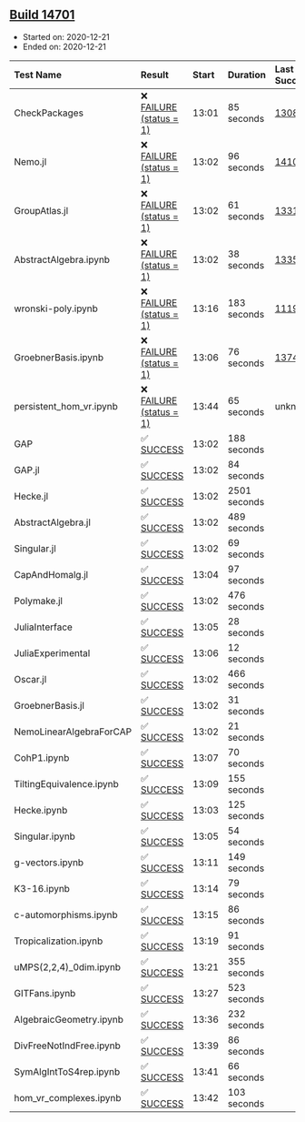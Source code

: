 ## [Build 14701](https://oscarci.mathematik.uni-kl.de/job/oscar/14701/)

* Started on: 2020-12-21
* Ended on: 2020-12-21

| Test Name    | Result | Start | Duration | Last Success | First Failure |
|:-------------|:-------|:------|:---------|:-------------|:--------------|
| CheckPackages | ❌ [FAILURE (status = 1)](https://oscarci.mathematik.uni-kl.de/job/oscar/14701/artifact/logs/build-14701/CheckPackages.log) | 13:01 | 85 seconds | [13085](https://oscarci.mathematik.uni-kl.de/job/oscar/13085/) | [13086](https://oscarci.mathematik.uni-kl.de/job/oscar/13086/) |
| Nemo.jl | ❌ [FAILURE (status = 1)](https://oscarci.mathematik.uni-kl.de/job/oscar/14701/artifact/logs/build-14701/Nemo.jl.log) | 13:02 | 96 seconds | [14101](https://oscarci.mathematik.uni-kl.de/job/oscar/14101/) | [14102](https://oscarci.mathematik.uni-kl.de/job/oscar/14102/) |
| GroupAtlas.jl | ❌ [FAILURE (status = 1)](https://oscarci.mathematik.uni-kl.de/job/oscar/14701/artifact/logs/build-14701/GroupAtlas.jl.log) | 13:02 | 61 seconds | [13311](https://oscarci.mathematik.uni-kl.de/job/oscar/13311/) | [13312](https://oscarci.mathematik.uni-kl.de/job/oscar/13312/) |
| AbstractAlgebra.ipynb | ❌ [FAILURE (status = 1)](https://oscarci.mathematik.uni-kl.de/job/oscar/14701/artifact/logs/build-14701/AbstractAlgebra.ipynb.log) | 13:02 | 38 seconds | [13355](https://oscarci.mathematik.uni-kl.de/job/oscar/13355/) | [13356](https://oscarci.mathematik.uni-kl.de/job/oscar/13356/) |
| wronski-poly.ipynb | ❌ [FAILURE (status = 1)](https://oscarci.mathematik.uni-kl.de/job/oscar/14701/artifact/logs/build-14701/wronski-poly.ipynb.log) | 13:16 | 183 seconds | [11192](https://oscarci.mathematik.uni-kl.de/job/oscar/11192/) | [11193](https://oscarci.mathematik.uni-kl.de/job/oscar/11193/) |
| GroebnerBasis.ipynb | ❌ [FAILURE (status = 1)](https://oscarci.mathematik.uni-kl.de/job/oscar/14701/artifact/logs/build-14701/GroebnerBasis.ipynb.log) | 13:06 | 76 seconds | [13748](https://oscarci.mathematik.uni-kl.de/job/oscar/13748/) | [13749](https://oscarci.mathematik.uni-kl.de/job/oscar/13749/) |
| persistent_hom_vr.ipynb | ❌ [FAILURE (status = 1)](https://oscarci.mathematik.uni-kl.de/job/oscar/14701/artifact/logs/build-14701/persistent_hom_vr.ipynb.log) | 13:44 | 65 seconds | unknown | unknown |
| GAP | ✅ [SUCCESS](https://oscarci.mathematik.uni-kl.de/job/oscar/14701/artifact/logs/build-14701/GAP.log) | 13:02 | 188 seconds |  |  |
| GAP.jl | ✅ [SUCCESS](https://oscarci.mathematik.uni-kl.de/job/oscar/14701/artifact/logs/build-14701/GAP.jl.log) | 13:02 | 84 seconds |  |  |
| Hecke.jl | ✅ [SUCCESS](https://oscarci.mathematik.uni-kl.de/job/oscar/14701/artifact/logs/build-14701/Hecke.jl.log) | 13:02 | 2501 seconds |  |  |
| AbstractAlgebra.jl | ✅ [SUCCESS](https://oscarci.mathematik.uni-kl.de/job/oscar/14701/artifact/logs/build-14701/AbstractAlgebra.jl.log) | 13:02 | 489 seconds |  |  |
| Singular.jl | ✅ [SUCCESS](https://oscarci.mathematik.uni-kl.de/job/oscar/14701/artifact/logs/build-14701/Singular.jl.log) | 13:02 | 69 seconds |  |  |
| CapAndHomalg.jl | ✅ [SUCCESS](https://oscarci.mathematik.uni-kl.de/job/oscar/14701/artifact/logs/build-14701/CapAndHomalg.jl.log) | 13:04 | 97 seconds |  |  |
| Polymake.jl | ✅ [SUCCESS](https://oscarci.mathematik.uni-kl.de/job/oscar/14701/artifact/logs/build-14701/Polymake.jl.log) | 13:02 | 476 seconds |  |  |
| JuliaInterface | ✅ [SUCCESS](https://oscarci.mathematik.uni-kl.de/job/oscar/14701/artifact/logs/build-14701/JuliaInterface.log) | 13:05 | 28 seconds |  |  |
| JuliaExperimental | ✅ [SUCCESS](https://oscarci.mathematik.uni-kl.de/job/oscar/14701/artifact/logs/build-14701/JuliaExperimental.log) | 13:06 | 12 seconds |  |  |
| Oscar.jl | ✅ [SUCCESS](https://oscarci.mathematik.uni-kl.de/job/oscar/14701/artifact/logs/build-14701/Oscar.jl.log) | 13:02 | 466 seconds |  |  |
| GroebnerBasis.jl | ✅ [SUCCESS](https://oscarci.mathematik.uni-kl.de/job/oscar/14701/artifact/logs/build-14701/GroebnerBasis.jl.log) | 13:02 | 31 seconds |  |  |
| NemoLinearAlgebraForCAP | ✅ [SUCCESS](https://oscarci.mathematik.uni-kl.de/job/oscar/14701/artifact/logs/build-14701/NemoLinearAlgebraForCAP.log) | 13:02 | 21 seconds |  |  |
| CohP1.ipynb | ✅ [SUCCESS](https://oscarci.mathematik.uni-kl.de/job/oscar/14701/artifact/logs/build-14701/CohP1.ipynb.log) | 13:07 | 70 seconds |  |  |
| TiltingEquivalence.ipynb | ✅ [SUCCESS](https://oscarci.mathematik.uni-kl.de/job/oscar/14701/artifact/logs/build-14701/TiltingEquivalence.ipynb.log) | 13:09 | 155 seconds |  |  |
| Hecke.ipynb | ✅ [SUCCESS](https://oscarci.mathematik.uni-kl.de/job/oscar/14701/artifact/logs/build-14701/Hecke.ipynb.log) | 13:03 | 125 seconds |  |  |
| Singular.ipynb | ✅ [SUCCESS](https://oscarci.mathematik.uni-kl.de/job/oscar/14701/artifact/logs/build-14701/Singular.ipynb.log) | 13:05 | 54 seconds |  |  |
| g-vectors.ipynb | ✅ [SUCCESS](https://oscarci.mathematik.uni-kl.de/job/oscar/14701/artifact/logs/build-14701/g-vectors.ipynb.log) | 13:11 | 149 seconds |  |  |
| K3-16.ipynb | ✅ [SUCCESS](https://oscarci.mathematik.uni-kl.de/job/oscar/14701/artifact/logs/build-14701/K3-16.ipynb.log) | 13:14 | 79 seconds |  |  |
| c-automorphisms.ipynb | ✅ [SUCCESS](https://oscarci.mathematik.uni-kl.de/job/oscar/14701/artifact/logs/build-14701/c-automorphisms.ipynb.log) | 13:15 | 86 seconds |  |  |
| Tropicalization.ipynb | ✅ [SUCCESS](https://oscarci.mathematik.uni-kl.de/job/oscar/14701/artifact/logs/build-14701/Tropicalization.ipynb.log) | 13:19 | 91 seconds |  |  |
| uMPS(2,2,4)_0dim.ipynb | ✅ [SUCCESS](https://oscarci.mathematik.uni-kl.de/job/oscar/14701/artifact/logs/build-14701/uMPS-2-2-4-_0dim.ipynb.log) | 13:21 | 355 seconds |  |  |
| GITFans.ipynb | ✅ [SUCCESS](https://oscarci.mathematik.uni-kl.de/job/oscar/14701/artifact/logs/build-14701/GITFans.ipynb.log) | 13:27 | 523 seconds |  |  |
| AlgebraicGeometry.ipynb | ✅ [SUCCESS](https://oscarci.mathematik.uni-kl.de/job/oscar/14701/artifact/logs/build-14701/AlgebraicGeometry.ipynb.log) | 13:36 | 232 seconds |  |  |
| DivFreeNotIndFree.ipynb | ✅ [SUCCESS](https://oscarci.mathematik.uni-kl.de/job/oscar/14701/artifact/logs/build-14701/DivFreeNotIndFree.ipynb.log) | 13:39 | 86 seconds |  |  |
| SymAlgIntToS4rep.ipynb | ✅ [SUCCESS](https://oscarci.mathematik.uni-kl.de/job/oscar/14701/artifact/logs/build-14701/SymAlgIntToS4rep.ipynb.log) | 13:41 | 66 seconds |  |  |
| hom_vr_complexes.ipynb | ✅ [SUCCESS](https://oscarci.mathematik.uni-kl.de/job/oscar/14701/artifact/logs/build-14701/hom_vr_complexes.ipynb.log) | 13:42 | 103 seconds |  |  |
